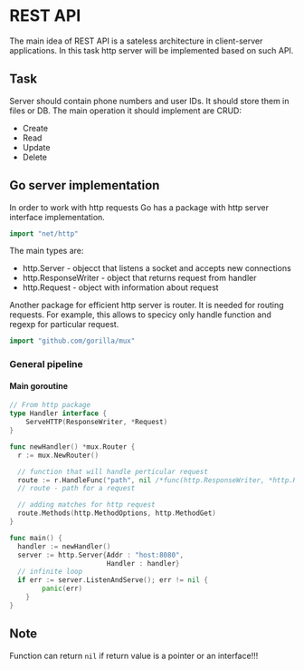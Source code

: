# REST API
The main idea of REST API is a sateless architecture in client-server applications.
In this task http server will be implemented based on such API.

## Task
Server should contain phone numbers and user IDs. It should store them in files or DB.
The main operation it should implement are CRUD:
- Create
- Read
- Update
- Delete

## Go server implementation
In order to work with http requests Go has a package with http server interface implementation.

```go
import "net/http"
```
The main types are:
- http.Server - objecct that listens a socket and accepts new connections
- http.ResponseWriter - object that returns request from handler
- http.Request - object with information about request

Another package for efficient http server is router. 
It is needed for routing requests.
For example, this allows to specicy only handle function and regexp for particular request.

```go
import "github.com/gorilla/mux"
```

### General pipeline

#### Main goroutine
```go
// From http package
type Handler interface {
	ServeHTTP(ResponseWriter, *Request)
}

func newHandler() *mux.Router {
  r := mux.NewRouter()

  // function that will handle perticular request
  route := r.HandleFunc("path", nil /*func(http.ResponseWriter, *http.Request)*/ )
  // route - path for a request

  // adding matches for http request
  route.Methods(http.MethodOptions, http.MethodGet)
}

func main() {
  handler := newHandler()
  server := http.Server{Addr : "host:8080", 
                        Handler : handler}
  // infinite loop 
  if err := server.ListenAndServe(); err != nil {
		panic(err)
	}
}
```

## Note
Function can return `nil` if return value is a pointer or an interface!!!

